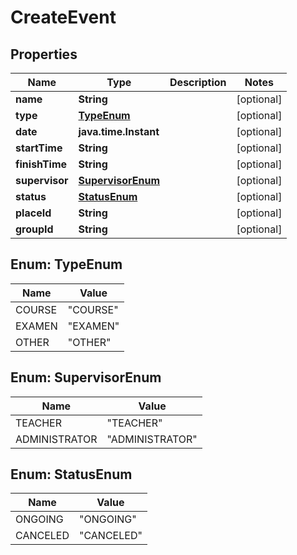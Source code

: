 

# CreateEvent


## Properties

Name | Type | Description | Notes
------------ | ------------- | ------------- | -------------
**name** | **String** |  |  [optional]
**type** | [**TypeEnum**](#TypeEnum) |  |  [optional]
**date** | **java.time.Instant** |  |  [optional]
**startTime** | **String** |  |  [optional]
**finishTime** | **String** |  |  [optional]
**supervisor** | [**SupervisorEnum**](#SupervisorEnum) |  |  [optional]
**status** | [**StatusEnum**](#StatusEnum) |  |  [optional]
**placeId** | **String** |  |  [optional]
**groupId** | **String** |  |  [optional]



## Enum: TypeEnum

Name | Value
---- | -----
COURSE | &quot;COURSE&quot;
EXAMEN | &quot;EXAMEN&quot;
OTHER | &quot;OTHER&quot;



## Enum: SupervisorEnum

Name | Value
---- | -----
TEACHER | &quot;TEACHER&quot;
ADMINISTRATOR | &quot;ADMINISTRATOR&quot;



## Enum: StatusEnum

Name | Value
---- | -----
ONGOING | &quot;ONGOING&quot;
CANCELED | &quot;CANCELED&quot;



